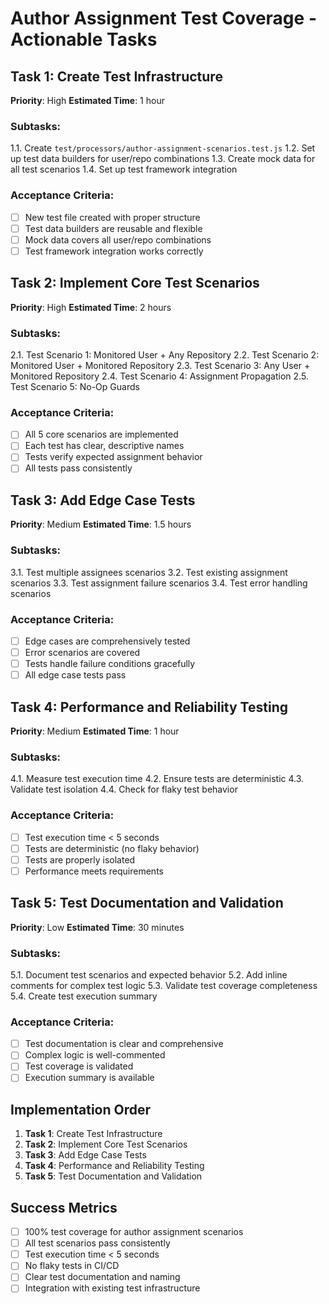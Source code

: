 # Author Assignment Test Coverage - Actionable Tasks

## Task 1: Create Test Infrastructure
**Priority**: High
**Estimated Time**: 1 hour

### Subtasks:
1.1. Create `test/processors/author-assignment-scenarios.test.js`
1.2. Set up test data builders for user/repo combinations
1.3. Create mock data for all test scenarios
1.4. Set up test framework integration

### Acceptance Criteria:
- [ ] New test file created with proper structure
- [ ] Test data builders are reusable and flexible
- [ ] Mock data covers all user/repo combinations
- [ ] Test framework integration works correctly

## Task 2: Implement Core Test Scenarios
**Priority**: High
**Estimated Time**: 2 hours

### Subtasks:
2.1. Test Scenario 1: Monitored User + Any Repository
2.2. Test Scenario 2: Monitored User + Monitored Repository
2.3. Test Scenario 3: Any User + Monitored Repository
2.4. Test Scenario 4: Assignment Propagation
2.5. Test Scenario 5: No-Op Guards

### Acceptance Criteria:
- [ ] All 5 core scenarios are implemented
- [ ] Each test has clear, descriptive names
- [ ] Tests verify expected assignment behavior
- [ ] All tests pass consistently

## Task 3: Add Edge Case Tests
**Priority**: Medium
**Estimated Time**: 1.5 hours

### Subtasks:
3.1. Test multiple assignees scenarios
3.2. Test existing assignment scenarios
3.3. Test assignment failure scenarios
3.4. Test error handling scenarios

### Acceptance Criteria:
- [ ] Edge cases are comprehensively tested
- [ ] Error scenarios are covered
- [ ] Tests handle failure conditions gracefully
- [ ] All edge case tests pass

## Task 4: Performance and Reliability Testing
**Priority**: Medium
**Estimated Time**: 1 hour

### Subtasks:
4.1. Measure test execution time
4.2. Ensure tests are deterministic
4.3. Validate test isolation
4.4. Check for flaky test behavior

### Acceptance Criteria:
- [ ] Test execution time < 5 seconds
- [ ] Tests are deterministic (no flaky behavior)
- [ ] Tests are properly isolated
- [ ] Performance meets requirements

## Task 5: Test Documentation and Validation
**Priority**: Low
**Estimated Time**: 30 minutes

### Subtasks:
5.1. Document test scenarios and expected behavior
5.2. Add inline comments for complex test logic
5.3. Validate test coverage completeness
5.4. Create test execution summary

### Acceptance Criteria:
- [ ] Test documentation is clear and comprehensive
- [ ] Complex logic is well-commented
- [ ] Test coverage is validated
- [ ] Execution summary is available

## Implementation Order

1. **Task 1**: Create Test Infrastructure
2. **Task 2**: Implement Core Test Scenarios
3. **Task 3**: Add Edge Case Tests
4. **Task 4**: Performance and Reliability Testing
5. **Task 5**: Test Documentation and Validation

## Success Metrics

- [ ] 100% test coverage for author assignment scenarios
- [ ] All test scenarios pass consistently
- [ ] Test execution time < 5 seconds
- [ ] No flaky tests in CI/CD
- [ ] Clear test documentation and naming
- [ ] Integration with existing test infrastructure
